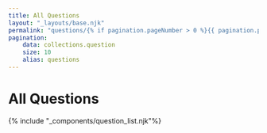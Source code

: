 ```yaml
---
title: All Questions
layout: "_layouts/base.njk"
permalink: "questions/{% if pagination.pageNumber > 0 %}{{ pagination.pageNumber + 1 }}/{% endif %}index.html"
pagination:
    data: collections.question
    size: 10
    alias: questions
---
```

# All Questions

{% include "_components/question_list.njk"%}